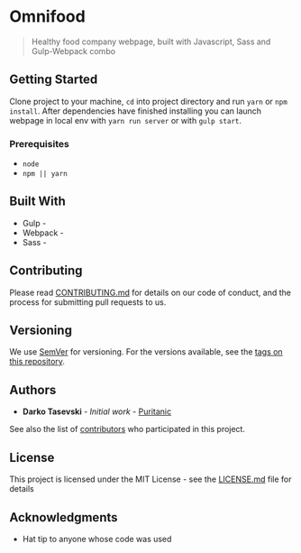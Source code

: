 # Omnifood

> Healthy food company webpage, built with Javascript, Sass and Gulp-Webpack combo

## Getting Started

Clone project to your machine, `cd` into project directory and run `yarn` or `npm install`. After dependencies have finished installing you can launch webpage in local env with `yarn run server` or with `gulp start`.

### Prerequisites

- `node`
- `npm || yarn`

## Built With

- Gulp -
- Webpack -
- Sass -

## Contributing

Please read [CONTRIBUTING.md](CONTRIBUTING.md) for details on our code of conduct, and the process for submitting pull requests to us.

## Versioning

We use [SemVer](http://semver.org/) for versioning. For the versions available, see the [tags on this repository](https://github.com/your/project/tags).

## Authors

- **Darko Tasevski** - _Initial work_ - [Puritanic](https://github.com/Puritanic)

See also the list of [contributors](CONTRIBUTORS.md) who participated in this project.

## License

This project is licensed under the MIT License - see the [LICENSE.md](LICENSE.md) file for details

## Acknowledgments

- Hat tip to anyone whose code was used
